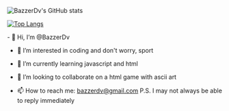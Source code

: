 <thead>

![BazzerDv's GitHub stats](https://github-readme-stats.vercel.app/api?username=BazzerDv&show_icons=true)

[![Top Langs](https://github-readme-stats.vercel.app/api/top-langs/?username=bazzerdv&langscount=5)](https://github.com/anuraghazra/github-readme-stats)

</thead>
- 👋 Hi, I’m @BazzerDv

- 👀 I’m interested in coding and don't worry, sport

- 🌱 I’m currently learning javascript and html

- 💞️ I’m looking to collaborate on a html game with ascii art

- 📫 How to reach me: bazzerdv@gmail.com  P.S. I may not always be able to reply immediately

<!---
BazzerDv/BazzerDv is a ✨ special ✨ repository because its `README.md` (this file) appears on your GitHub profile.
You can click the Preview link to take a look at your changes.
--->

